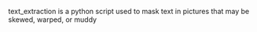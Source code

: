 text_extraction is a python script used to mask text in pictures that may be skewed, warped, or muddy
